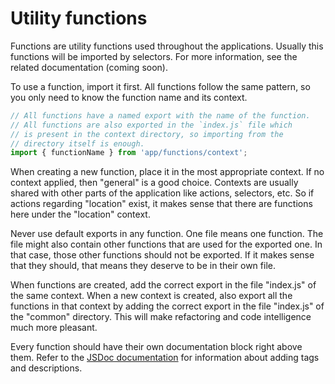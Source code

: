 # Utility functions

Functions are utility functions used throughout the applications.
Usually this functions will be imported by selectors. For more information,
see the related documentation (coming soon).

To use a function, import it first. All functions follow the same pattern,
so you only need to know the function name and its context.

```js
// All functions have a named export with the name of the function.
// All functions are also exported in the `index.js` file which
// is present in the context directory, so importing from the
// directory itself is enough.
import { functionName } from 'app/functions/context';
```

When creating a new function, place it in the most appropriate context. If no
context applied, then "general" is a good choice. Contexts are usually shared with
other parts of the application like actions, selectors, etc. So if actions
regarding "location" exist, it makes sense that there are functions here under
the "location" context.

Never use default exports in any function. One file means one function. The file
might also contain other functions that are used for the exported one. In that
case, those other functions should not be exported. If it makes sense that they 
should, that means they deserve to be in their own file.

When functions are created, add the correct export in the file "index.js" of the 
same context. When a new context is created, also export all the functions in 
that context by adding the correct export in the file "index.js" of the "common"
directory. This will make refactoring and code intelligence much more pleasant.

Every function should have their own documentation block right above them. Refer to
the [JSDoc documentation][jsdoc] for information about adding tags and descriptions.

[jsdoc]: http://usejsdoc.org/
